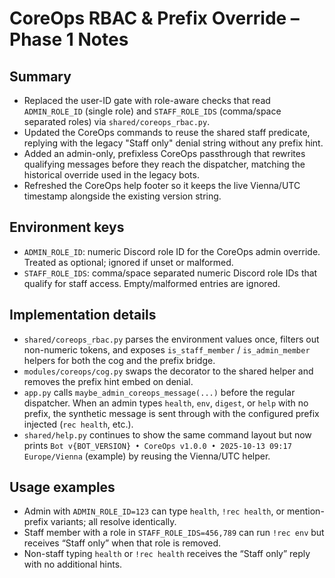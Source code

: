 # CoreOps RBAC & Prefix Override – Phase 1 Notes

## Summary
- Replaced the user-ID gate with role-aware checks that read `ADMIN_ROLE_ID` (single role) and `STAFF_ROLE_IDS` (comma/space separated roles) via `shared/coreops_rbac.py`.
- Updated the CoreOps commands to reuse the shared staff predicate, replying with the legacy "Staff only" denial string without any prefix hint.
- Added an admin-only, prefixless CoreOps passthrough that rewrites qualifying messages before they reach the dispatcher, matching the historical override used in the legacy bots.
- Refreshed the CoreOps help footer so it keeps the live Vienna/UTC timestamp alongside the existing version string.

## Environment keys
- `ADMIN_ROLE_ID`: numeric Discord role ID for the CoreOps admin override. Treated as optional; ignored if unset or malformed.
- `STAFF_ROLE_IDS`: comma/space separated numeric Discord role IDs that qualify for staff access. Empty/malformed entries are ignored.

## Implementation details
- `shared/coreops_rbac.py` parses the environment values once, filters out non-numeric tokens, and exposes `is_staff_member` / `is_admin_member` helpers for both the cog and the prefix bridge.
- `modules/coreops/cog.py` swaps the decorator to the shared helper and removes the prefix hint embed on denial.
- `app.py` calls `maybe_admin_coreops_message(...)` before the regular dispatcher. When an admin types `health`, `env`, `digest`, or `help` with no prefix, the synthetic message is sent through with the configured prefix injected (`rec health`, etc.).
- `shared/help.py` continues to show the same command layout but now prints `Bot v{BOT_VERSION} • CoreOps v1.0.0 • 2025-10-13 09:17 Europe/Vienna` (example) by reusing the Vienna/UTC helper.

## Usage examples
- Admin with `ADMIN_ROLE_ID=123` can type `health`, `!rec health`, or mention-prefix variants; all resolve identically.
- Staff member with a role in `STAFF_ROLE_IDS=456,789` can run `!rec env` but receives “Staff only” when that role is removed.
- Non-staff typing `health` or `!rec health` receives the “Staff only” reply with no additional hints.

